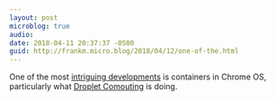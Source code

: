 ```yaml
---
layout: post
microblog: true
audio: 
date: 2018-04-11 20:37:37 -0500
guid: http://frankm.micro.blog/2018/04/12/one-of-the.html
---
```

One of the most [intriguing developments](https://chromeunboxed.com/news/chrome-os-container-crostini-vscode-virtual-machine) is containers in Chrome OS, particularly what [Droplet Comouting](https://dropletcomputing.com/) is doing. 
